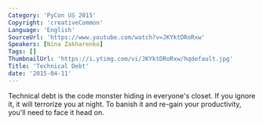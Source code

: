 ```yaml
---
Category: 'PyCon US 2015'
Copyright: 'creativeCommon'
Language: 'English'
SourceUrl: 'https://www.youtube.com/watch?v=JKYktDRoRxw'
Speakers: [Nina Zakharenko]
Tags: []
ThumbnailUrl: 'https://i.ytimg.com/vi/JKYktDRoRxw/hqdefault.jpg'
Title: 'Technical Debt'
date: '2015-04-11'
---
```

Technical debt is the code monster hiding in everyone's closet. If you ignore it, it will terrorize you at night. To banish it and re-gain your productivity, you'll need to face it head on. 
